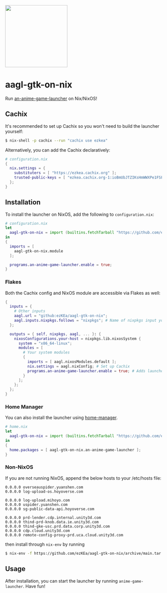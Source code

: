 <img src="https://user-images.githubusercontent.com/60455663/192660134-cd43f93e-beef-4c3f-a646-dc6f97ca34d7.png" width="200" />

# aagl-gtk-on-nix
Run [an-anime-game-launcher](https://github.com/an-anime-team/an-anime-game-launcher) on Nix/NixOS!

## Cachix
It's recommended to set up Cachix so you won't need to build the launcher yourself:
```sh
$ nix-shell -p cachix --run "cachix use ezkea"
```
Alternatively, you can add the Cachix declaratively:
```nix
# configuration.nix
{
  nix.settings = {
    substituters = [ "https://ezkea.cachix.org" ];
    trusted-public-keys = [ "ezkea.cachix.org-1:ioBmUbJTZIKsHmWWXPe1FSFbeVe+afhfgqgTSNd34eI=" ];
  };
}
```

## Installation
To install the launcher on NixOS, add the following to `configuration.nix`:
```nix
# configuration.nix
let
  aagl-gtk-on-nix = import (builtins.fetchTarball "https://github.com/ezKEa/aagl-gtk-on-nix/archive/main.tar.gz");
in
{
  imports = [
    aagl-gtk-on-nix.module
  ];

  programs.an-anime-game-launcher.enable = true;
}
```

### Flakes
Both the Cachix config and NixOS module are accessible via Flakes as well:
```nix
{
  inputs = {
    # Other inputs
    aagl.url = "github:ezKEa/aagl-gtk-on-nix";
    aagl.inputs.nixpkgs.follows = "nixpkgs"; # Name of nixpkgs input you want to use 
  };

  outputs = { self, nixpkgs, aagl, ... }: {
    nixosConfigurations.your-host = nixpkgs.lib.nixosSystem {
      system = "x86_64-linux";
      modules = [
        # Your system modules
        {
          imports = [ aagl.nixosModules.default ];
          nix.settings = aagl.nixConfig; # Set up Cachix
          programs.an-anime-game-launcher.enable = true; # Adds launcher and /etc/hosts rules
        }
      ];
    };
  };
}
```

### Home Manager
You can also install the launcher using [home-manager](https://github.com/nix-community/home-manager).
```nix
# home.nix
let
  aagl-gtk-on-nix = import (builtins.fetchTarball "https://github.com/ezKEa/aagl-gtk-on-nix/archive/main.tar.gz");
in
{
  home.packages = [ aagl-gtk-on-nix.an-anime-game-launcher ];
}
```

### Non-NixOS
If you are not running NixOS, append the below hosts to your /etc/hosts file:
```
0.0.0.0 overseauspider.yuanshen.com
0.0.0.0 log-upload-os.hoyoverse.com

0.0.0.0 log-upload.mihoyo.com
0.0.0.0 uspider.yuanshen.com
0.0.0.0 sg-public-data-api.hoyoverse.com

0.0.0.0 prd-lender.cdp.internal.unity3d.com
0.0.0.0 thind-prd-knob.data.ie.unity3d.com
0.0.0.0 thind-gke-usc.prd.data.corp.unity3d.com
0.0.0.0 cdp.cloud.unity3d.com
0.0.0.0 remote-config-proxy-prd.uca.cloud.unity3d.com
```
then install through `nix-env` by running
```sh
$ nix-env -f https://github.com/ezKEa/aagl-gtk-on-nix/archive/main.tar.gz -iA an-anime-game-launcher
```

## Usage
After installation, you can start the launcher by running `anime-game-launcher`. Have fun!
